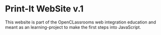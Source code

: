 # Print-It WebSite v.1
This website is part of the OpenCLassrooms web integration education and meant as an learning-project to make the first steps into JavaScript.
